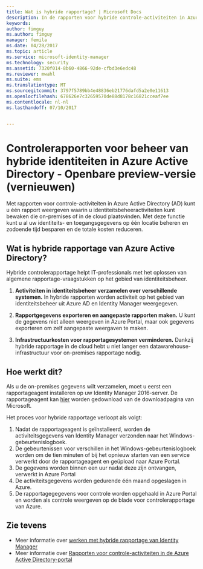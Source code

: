 ```yaml
---
title: Wat is hybride rapportage? | Microsoft Docs
description: In de rapporten voor hybride controle-activiteiten in Azure Active Directory kunt u controlegebeurtenissen in de cloud of on-premises bekijken.
keywords: 
author: fimguy
ms.author: fimguy
manager: femila
ms.date: 04/28/2017
ms.topic: article
ms.service: microsoft-identity-manager
ms.technology: security
ms.assetid: 7320f014-8b60-4866-92de-cfbd3e6edc48
ms.reviewer: mwahl
ms.suite: ems
ms.translationtype: MT
ms.sourcegitcommit: 3797f5789bb4e48836eb21776dafd5a2e0e11613
ms.openlocfilehash: 678626e7c32659570de88d8178c16821cceaf7ee
ms.contentlocale: nl-nl
ms.lasthandoff: 07/10/2017


---
```


# Controlerapporten voor beheer van hybride identiteiten in Azure Active Directory - Openbare preview-versie (vernieuwen)
<a id="hybrid-identity-management-audit-reports-in-azure-active-directory---public-previewrefresh" class="xliff"></a>
Met rapporten voor controle-activiteiten in Azure Active Directory (AD) kunt u één rapport weergeven waarin u identiteitsbeheeractiviteiten kunt bewaken die on-premises of in de cloud plaatsvinden. Met deze functie kunt u al uw identiteits- en toegangsgegevens op één locatie beheren en zodoende tijd besparen en de totale kosten reduceren.

## Wat is hybride rapportage van Azure Active Directory?
<a id="what-is-azure-active-directory-hybrid-reporting" class="xliff"></a>
Hybride controlerapportage helpt IT-professionals met het oplossen van algemene rapportage-vraagstukken op het gebied van identiteitsbeheer.

1. **Activiteiten in identiteitsbeheer verzamelen over verschillende systemen.** In hybride rapporten worden activiteit op het gebied van identiteitsbeheer uit Azure AD en Identity Manager weergegeven.

2. **Rapportgegevens exporteren en aangepaste rapporten maken.** U kunt de gegevens niet alleen weergeven in Azure Portal, maar ook gegevens exporteren om zelf aangepaste weergaven te maken.

3. **Infrastructuurkosten voor rapportagesystemen verminderen.** Dankzij hybride rapportage in de cloud hebt u niet langer een datawarehouse-infrastructuur voor on-premises rapportage nodig.

## Hoe werkt dit?
<a id="how-does-it-work" class="xliff"></a>

Als u de on-premises gegevens wilt verzamelen, moet u eerst een rapportageagent installeren op uw Identity Manager 2016-server. De rapportageagent kan [hier](https://www.microsoft.com/en-us/download/details.aspx?id=55112) worden gedownload van de downloadpagina van Microsoft.

Het proces voor hybride rapportage verloopt als volgt:
1. Nadat de rapportageagent is geïnstalleerd, worden de activiteitsgegevens van Identity Manager verzonden naar het Windows-gebeurtenislogboek.
2. De gebeurtenissen voor verschillen in het Windows-gebeurtenislogboek worden om de tien minuten of bij het opnieuw starten van een service verwerkt door de rapportageagent en geüpload naar Azure Portal.
3. De gegevens worden binnen een uur nadat deze zijn ontvangen, verwerkt in Azure Portal
4. De activiteitsgegevens worden gedurende één maand opgeslagen in Azure.
5. De rapportagegegevens voor controle worden opgehaald in Azure Portal en worden als controle weergeven op de blade voor controlerapportage van Azure.

## Zie tevens
<a id="see-also" class="xliff"></a>
- Meer informatie over [werken met hybride rapportage van Identity Manager](working-with-identity-manager-hybrid-reporting.md)
- Meer informatie over [Rapporten voor controle-activiteiten in de Azure Active Directory-portal](https://docs.microsoft.com/en-us/azure/active-directory/active-directory-reporting-activity-audit-logs)

